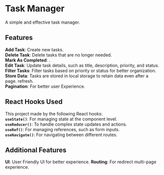 # Task Manager  
A simple and effective task manager.
## Features  
**Add Task**: Create new tasks.  
**Delete Task**: Delete tasks that are no longer needed.  
**Mark As Completed**: .  
**Edit Task**: Update task details, such as title, description, priority, and status.  
**Filter Tasks**: Filter tasks based on priority or status for better organization.  
**Store Data**: Tasks are stored in local storage to retain data even after a page.
 refresh.  
**Pagination**: For better user Experience.

## React Hooks Used  
This project made by the following React hooks:  
**`useState()`**: For managing state at the component level.  
**`useReducer()`**: To handle complex state updates and actions.  
**`useRef()`**: For managing references, such as form inputs.  
**`useNavigate()`**: For navigating between different routes.  

## Additional Features 
**UI**: User Friendly UI for better experience. 
**Routing**: For redirect multi-page experience.  
